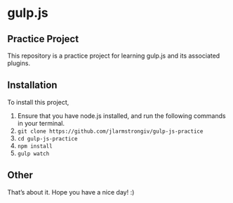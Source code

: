 # gulp.js

## Practice Project

This repository is a practice project for learning gulp.js and its associated plugins.  

## Installation

To install this project, 

1. Ensure that you have node.js installed, and run the following commands in your terminal.  
2. `git clone https://github.com/jlarmstrongiv/gulp-js-practice`
3. `cd gulp-js-practice`
4. `npm install`
5. `gulp watch`

## Other

That’s about it.  Hope you have a nice day! :) 